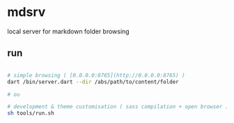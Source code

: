 # mdsrv

local server for markdown folder browsing

## run

```bash

# simple browsing ( [0.0.0.0:8765](http://0.0.0.0:8765) )
dart /bin/server.dart --dir /abs/path/to/content/folder 

# ou 

# development & theme customisation ( sass compilation + open browser ) 
sh tools/run.sh

```
